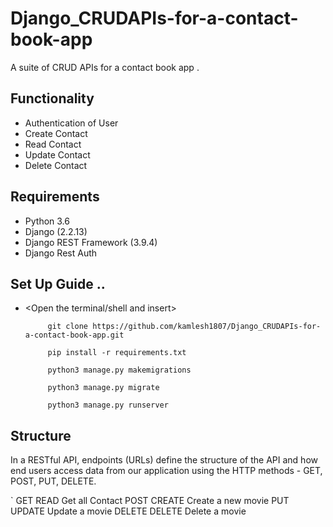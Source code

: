 # Django_CRUDAPIs-for-a-contact-book-app
A suite of CRUD APIs for a contact book app .

## Functionality
- Authentication of User
- Create Contact
- Read Contact
- Update Contact
- Delete Contact

## Requirements
- Python 3.6
- Django (2.2.13)
- Django REST Framework (3.9.4)
- Django Rest Auth

## Set Up Guide ..
* <Open the terminal/shell and insert>

           git clone https://github.com/kamlesh1807/Django_CRUDAPIs-for-a-contact-book-app.git

           pip install -r requirements.txt

           python3 manage.py makemigrations

           python3 manage.py migrate

           python3 manage.py runserver


## Structure
In a RESTful API, endpoints (URLs) define the structure of the API and how end users access data from our application using the HTTP methods - GET, POST, PUT, DELETE.

`     GET    READ        Get all Contact
      POST   CREATE      Create a new movie
      PUT    UPDATE      Update a movie
      DELETE DELETE      Delete a movie
